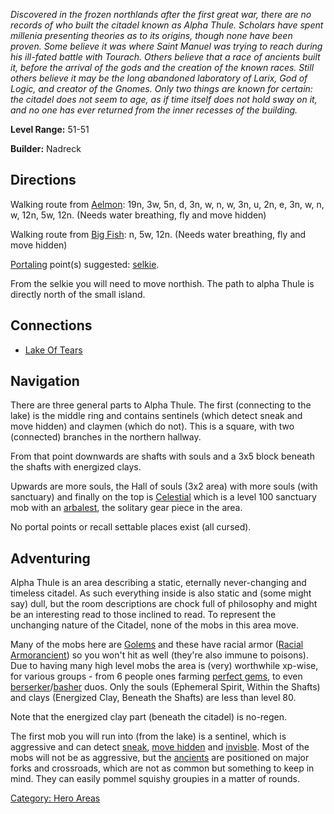 *Discovered in the frozen northlands after the first great war, there
are no records of who built the citadel known as Alpha Thule. Scholars
have spent millenia presenting theories as to its origins, though none
have been proven. Some believe it was where Saint Manuel was trying to
reach during his ill-fated battle with Tourach. Others believe that a
race of ancients built it, before the arrival of the gods and the
creation of the known races. Still others believe it may be the long
abandoned laboratory of Larix, God of Logic, and creator of the Gnomes.
Only two things are known for certain: the citadel does not seem to age,
as if time itself does not hold sway on it, and no one has ever returned
from the inner recesses of the building.*

**Level Range:** 51-51

**Builder:** Nadreck

## Directions

Walking route from [Aelmon](Aelmon "wikilink"): 19n, 3w, 5n, d, 3n, w,
n, w, 3n, u, 2n, e, 3n, w, n, w, 12n, 5w, 12n. (Needs water breathing,
fly and move hidden)

Walking route from [Big Fish](Big_Fish_In_Cold_Water "wikilink"): n, 5w,
12n. (Needs water breathing, fly and move hidden)

[Portaling](Portal "wikilink") point(s) suggested:
[selkie](Selkie "wikilink").

From the selkie you will need to move northish. The path to alpha Thule
is directly north of the small island.

## Connections

-   [Lake Of Tears](:Category:Lake_Of_Tears "wikilink")

## Navigation

There are three general parts to Alpha Thule. The first (connecting to
the lake) is the middle ring and contains sentinels (which detect sneak
and move hidden) and claymen (which do not). This is a square, with two
(connected) branches in the northern hallway.

From that point downwards are shafts with souls and a 3x5 block beneath
the shafts with energized clays.

Upwards are more souls, the Hall of souls (3x2 area) with more souls
(with sanctuary) and finally on the top is
[Celestial](Celestial "wikilink") which is a level 100 sanctuary mob
with an [arbalest](Celestial's_Arbalest "wikilink"), the solitary gear
piece in the area.

No portal points or recall settable places exist (all cursed).

## Adventuring

Alpha Thule is an area describing a static, eternally never-changing and
timeless citadel. As such everything inside is also static and (some
might say) dull, but the room descriptions are chock full of philosophy
and might be an interesting read to those inclined to read. To represent
the unchanging nature of the Citadel, none of the mobs in this area
move.

Many of the mobs here are [Golems](Golems "wikilink") and these have
racial armor ([Racial Armorancient](Racial_Armorancient "wikilink")) so
you won't hit as well (they're also immune to poisons). Due to having
many high level mobs the area is (very) worthwhile xp-wise, for various
groups - from 6 people ones farming [perfect
gems](Perfect_Gemstones "wikilink"), to even
[berserker](:Category:Berserkers "wikilink")/[basher](Bash "wikilink")
duos. Only the souls (Ephemeral Spirit, Within the Shafts) and clays
(Energized Clay, Beneath the Shafts) are less than level 80.

Note that the energized clay part (beneath the citadel) is no-regen.

The first mob you will run into (from the lake) is a sentinel, which is
aggressive and can detect [sneak](Sneak "wikilink"), [move
hidden](Move_Hidden "wikilink") and [invisble](Invis "wikilink"). Most
of the mobs will not be as aggressive, but the [
ancients](Ancient_Sentinel "wikilink") are positioned on major forks and
crossroads, which are not as common but something to keep in mind. They
can easily pommel squishy groupies in a matter of rounds.

[Category: Hero Areas](Category:_Hero_Areas "wikilink")
